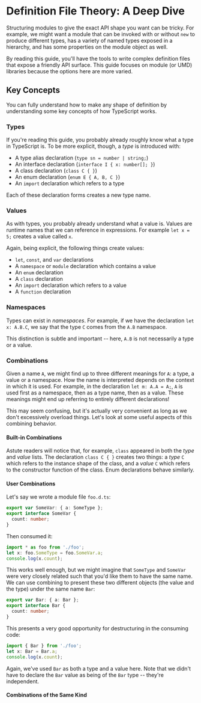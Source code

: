 # Definition File Theory: A Deep Dive

Structuring modules to give the exact API shape you want can be tricky.
For example, we might want a module that can be invoked with or without `new` to produce different types,
  has a variety of named types exposed in a hierarchy,
  and has some properties on the module object as well.

By reading this guide, you'll have the tools to write complex definition files that expose a friendly API surface.
This guide focuses on module (or UMD) libraries because the options here are more varied.

## Key Concepts

You can fully understand how to make any shape of definition
  by understanding some key concepts of how TypeScript works.

### Types

If you're reading this guide, you probably already roughly know what a type in TypeScript is.
To be more explicit, though, a *type* is introduced with:
 * A type alias declaration (`type sn = number | string;`)
 * An interface declaration (`interface I { x: number[]; }`)
 * A class declaration (`class C { }`)
 * An enum declaration (`enum E { A, B, C }`)
 * An `import` declaration which refers to a type
 
Each of these declaration forms creates a new type name.

### Values

As with types, you probably already understand what a value is.
Values are runtime names that we can reference in expressions.
For example `let x = 5;` creates a value called `x`.

Again, being explicit, the following things create values:
 * `let`, `const`, and `var` declarations
 * A `namespace` or `module` declaration which contains a value
 * An `enum` declaration
 * A `class` declaration
 * An `import` declaration which refers to a value
 * A `function` declaration

### Namespaces

Types can exist in *namespaces*.
For example, if we have the declaration `let x: A.B.C`,
  we say that the type `C` comes from the `A.B` namespace.

This distinction is subtle and important -- here, `A.B` is not necessarily a type or a value.

### Combinations

Given a name `A`, we might find up to three different meanings for `A`: a type, a value or a namespace.
How the name is interpreted depends on the context in which it is used.
For example, in the declaration `let m: A.A = A;`,
  `A` is used first as a namespace, then as a type name, then as a value.
These meanings might end up referring to entirely different declarations!

This may seem confusing, but it's actually very convenient as long as we don't excessively overload things.
Let's look at some useful aspects of this combining behavior.

#### Built-in Combinations

Astute readers will notice that, for example, `class` appeared in both the *type* and *value* lists.
The declaration `class C { }` creates two things:
  a *type* `C` which refers to the instance shape of the class,
  and a *value* `C` which refers to the constructor function of the class.
Enum declarations behave similarly.

#### User Combinations

Let's say we wrote a module file `foo.d.ts`:
```ts
export var SomeVar: { a: SomeType };
export interface SomeVar {
  count: number;
}
```
Then consumed it:
```ts
import * as foo from './foo';
let x: foo.SomeType = foo.SomeVar.a;
console.log(x.count);
```
This works well enough, but we might imagine that `SomeType` and `SomeVar` were very closely related
  such that you'd like them to have the same name.
We can use combining to present these two different objects (the value and the type) under the same name `Bar`:
```ts
export var Bar: { a: Bar };
export interface Bar {
  count: number;
}
```
This presents a very good opportunity for destructuring in the consuming code:
```ts
import { Bar } from './foo';
let x: Bar = Bar.a;
console.log(x.count);
```
Again, we've used `Bar` as both a type and a value here.
Note that we didn't have to declare the `Bar` value as being of the `Bar` type -- they're independent.

#### Combinations of the Same Kind

